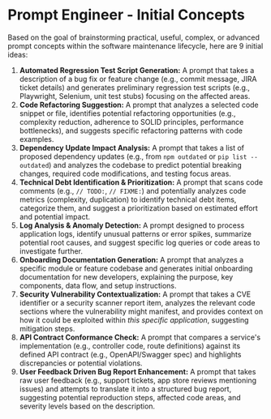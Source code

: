 # Prompt Engineer - Initial Concepts

Based on the goal of brainstorming practical, useful, complex, or advanced prompt concepts within the software maintenance lifecycle, here are 9 initial ideas:

1.  **Automated Regression Test Script Generation:** A prompt that takes a description of a bug fix or feature change (e.g., commit message, JIRA ticket details) and generates preliminary regression test scripts (e.g., Playwright, Selenium, unit test stubs) focusing on the affected areas.
2.  **Code Refactoring Suggestion:** A prompt that analyzes a selected code snippet or file, identifies potential refactoring opportunities (e.g., complexity reduction, adherence to SOLID principles, performance bottlenecks), and suggests specific refactoring patterns with code examples.
3.  **Dependency Update Impact Analysis:** A prompt that takes a list of proposed dependency updates (e.g., from `npm outdated` or `pip list --outdated`) and analyzes the codebase to predict potential breaking changes, required code modifications, and testing focus areas.
4.  **Technical Debt Identification & Prioritization:** A prompt that scans code comments (e.g., `// TODO:`, `// FIXME:`) and potentially analyzes code metrics (complexity, duplication) to identify technical debt items, categorize them, and suggest a prioritization based on estimated effort and potential impact.
5.  **Log Analysis & Anomaly Detection:** A prompt designed to process application logs, identify unusual patterns or error spikes, summarize potential root causes, and suggest specific log queries or code areas to investigate further.
6.  **Onboarding Documentation Generation:** A prompt that analyzes a specific module or feature codebase and generates initial onboarding documentation for new developers, explaining the purpose, key components, data flow, and setup instructions.
7.  **Security Vulnerability Contextualization:** A prompt that takes a CVE identifier or a security scanner report item, analyzes the relevant code sections where the vulnerability might manifest, and provides context on how it could be exploited within *this specific application*, suggesting mitigation steps.
8.  **API Contract Conformance Check:** A prompt that compares a service's implementation (e.g., controller code, route definitions) against its defined API contract (e.g., OpenAPI/Swagger spec) and highlights discrepancies or potential violations.
9.  **User Feedback Driven Bug Report Enhancement:** A prompt that takes raw user feedback (e.g., support tickets, app store reviews mentioning issues) and attempts to translate it into a structured bug report, suggesting potential reproduction steps, affected code areas, and severity levels based on the description. 